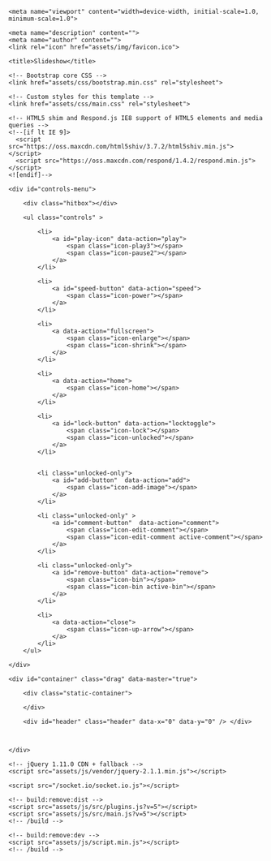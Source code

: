 <!DOCTYPE html>
<html lang="en">
  <head>
    <meta charset="utf-8">
    <meta http-equiv="X-UA-Compatible" content="IE=edge">

    <meta name="viewport" content="width=device-width, initial-scale=1.0,  minimum-scale=1.0"> 

    <meta name="description" content="">
    <meta name="author" content="">
    <link rel="icon" href="assets/img/favicon.ico">

    <title>Slideshow</title>

    <!-- Bootstrap core CSS -->
    <link href="assets/css/bootstrap.min.css" rel="stylesheet">

    <!-- Custom styles for this template -->
    <link href="assets/css/main.css" rel="stylesheet">

    <!-- HTML5 shim and Respond.js IE8 support of HTML5 elements and media queries -->
    <!--[if lt IE 9]>
      <script src="https://oss.maxcdn.com/html5shiv/3.7.2/html5shiv.min.js"></script>
      <script src="https://oss.maxcdn.com/respond/1.4.2/respond.min.js"></script>
    <![endif]-->

  </head>

  <body>

    <div id="controls-menu">

        <div class="hitbox"></div>

        <ul class="controls" >            

            <li>
                <a id="play-icon" data-action="play">
                    <span class="icon-play3"></span>
                    <span class="icon-pause2"></span>
                </a>
            </li>

            <li>
                <a id="speed-button" data-action="speed"> 
                    <span class="icon-power"></span>
                </a>
            </li>

            <li>
                <a data-action="fullscreen">
                    <span class="icon-enlarge"></span>
                    <span class="icon-shrink"></span>
                </a>
            </li>

            <li>
                <a data-action="home">
                    <span class="icon-home"></span>
                </a>
            </li>

            <li>
                <a id="lock-button" data-action="locktoggle"> 
                    <span class="icon-lock"></span>
                    <span class="icon-unlocked"></span>
                </a>
            </li>
            

            <li class="unlocked-only">
                <a id="add-button"  data-action="add"> 
                    <span class="icon-add-image"></span>
                </a>
            </li>

            <li class="unlocked-only" >
                <a id="comment-button"  data-action="comment"> 
                    <span class="icon-edit-comment"></span>
                    <span class="icon-edit-comment active-comment"></span>
                </a>
            </li>

            <li class="unlocked-only">
                <a id="remove-button" data-action="remove"> 
                    <span class="icon-bin"></span>
                    <span class="icon-bin active-bin"></span>
                </a>
            </li>            

            <li>
                <a data-action="close">
                    <span class="icon-up-arrow"></span>
                </a>
            </li>
        </ul>

    </div>

    <div id="container" class="drag" data-master="true">

        <div class="static-container"> 
            
        </div>
        
        <div id="header" class="header" data-x="0" data-y="0" /> </div>

        

    </div>

    <!-- jQuery 1.11.0 CDN + fallback -->
    <script src="assets/js/vendor/jquery-2.1.1.min.js"></script>

    <script src="/socket.io/socket.io.js"></script>
    
    <!-- build:remove:dist -->
    <script src="assets/js/src/plugins.js?v=5"></script>
    <script src="assets/js/src/main.js?v=5"></script>     
    <!-- /build -->

    <!-- build:remove:dev -->
    <script src="assets/js/script.min.js"></script>
    <!-- /build -->

   

  </body>
</html>
